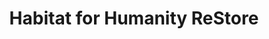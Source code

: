 ---
title: "Habitat for Humanity ReStore"
url: /loveland/habitat-for-humanity-restore/
shop: Gebrauchtwaren
---